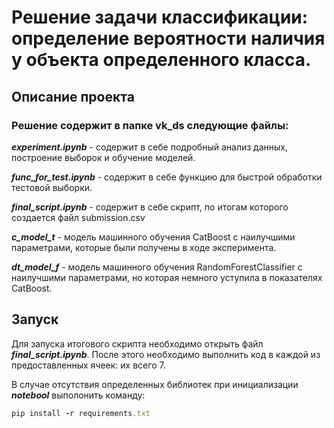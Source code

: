 # Решение задачи классификации: определение вероятности наличия у объекта определенного класса.

## Описание проекта
### Решение содержит в папке vk_ds следующие файлы:
***experiment.ipynb*** - содержит в себе подробный анализ данных, построение выборок и обучение моделей.

***func_for_test.ipynb*** - содержит в себе функцию для быстрой обработки тестовой выборки.

***final_script.ipynb*** - содержит в себе скрипт, по итогам которого создается файл submission.csv

***c_model_t*** - модель машинного обучения CatBoost с наилучшими параметрами, которые были получены в ходе эксперимента.

***dt_model_f*** - модель машинного обучения RandomForestClassifier с наилучшими параметрами, но которая немного уступила в показателях CatBoost.


## Запуск

Для запуска итогового скрипта необходимо открыть файл ***final_script.ipynb***. После этого необходимо выполнить код в каждой из предоставленных ячеек: их всего 7.

В случае отсутствия определенных библиотек при инициализации ***notebool*** выполонить команду:

```rb
pip install -r requirements.txt
```

